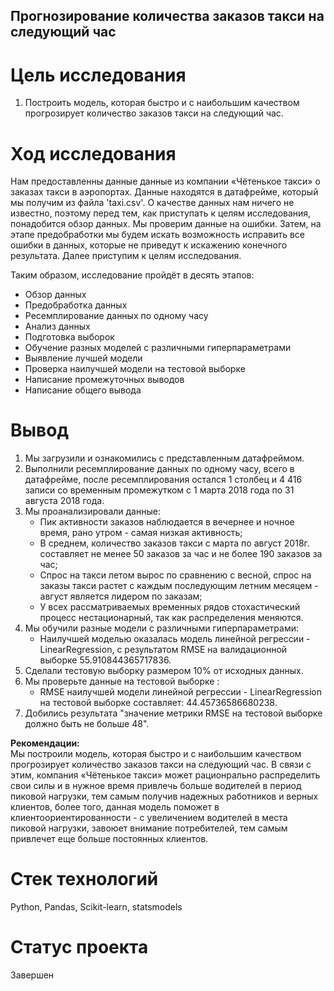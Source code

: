 ## Прогнозирование количества заказов такси на следующий час

# Цель исследования
1. Построить модель, которая быстро и с наибольшим качеством прогрозирует количество заказов такси на следующий час.


# Ход исследования
Нам предоставленны данные данные из компании «Чётенькое такси» о заказах такси в аэропортах. Данные находятся в датафрейме, который мы получим из файла 'taxi.csv'. О качестве данных нам ничего не известно, поэтому перед тем, как приступать к целям исследования, понадобится обзор данных. Мы проверим данные на ошибки. Затем, на этапе предобработки мы будем искать возможность исправить все ошибки в данных, которые не приведут к искажению конечного результата. Далее приступим к целям исследования.<br>


Таким образом, исследование пройдёт в десять этапов:<br>

* Обзор данных 
* Предобработка данных 
* Ресемплирование данных по одному часу
* Анализ данных
* Подготовка выборок
* Обучение разных моделей с различными гиперпараметрами
* Выявление лучшей модели 
* Проверка наилучшей модели на тестовой выборке 
* Написание промежуточных выводов 
* Написание общего вывода


# Вывод
1. Мы загрузили и ознакомились с представленным датафреймом.
2. Выполнили ресемплирование данных по одному часу, всего в датафрейме, после ресемплирования остался 1 столбец и 4 416 записи со временным промежутком с 1 марта 2018 года по 31 августа 2018 года.
3. Мы проанализировали данные:
    * Пик активности заказов наблюдается в вечернее и ночное время, рано утром - самая низкая активность;
    * В среднем, количество заказов такси с марта по август 2018г. составляет не менее 50 заказов за час и не более 190 заказов за час;
    * Спрос на такси летом вырос по сравнению с весной, спрос на заказы такси растет с каждым последующим летним месяцем - август является лидером по заказам;
    * У всех рассматриваемых временных рядов стохастический процесс нестационарный, так как распределения меняются.
4. Мы обучили разные модели с различными гиперпараметрами:
    * Наилучшей моделью оказалась модель линейной регрессии - LinearRegression, с результатом RMSE на валидационной выборке 55.910844365717836.
5. Сделали тестовую выборку размером 10% от исходных данных.
6. Мы проверьте данные на тестовой выборке :
    * RMSE наилучшей модели линейной регрессии - LinearRegression на тестовой выборке составляет: 44.45736586680238.
7. Добились результата "значение метрики RMSE на тестовой выборке должно быть не больше 48".
      

**Рекомендации:** <br>
Мы построили модель, которая быстро и с наибольшим качеством прогрозирует количество заказов такси на следующий час. В связи с этим, компания «Чётенькое такси» может рационрально распределить свои силы и в нужное время привлечь больше водителей в период пиковой нагрузки, тем самым получив надежных работников и верных клиентов, более того, данная модель поможет в клиентоориентированности - с увеличением водителей в места пиковой нагрузки, завоюет внимание потребителей, тем самым  привлечет еще больше постоянных клиентов.


# Стек технологий
Python, Pandas, Scikit-learn, statsmodels

# Статус проекта
Завершен

